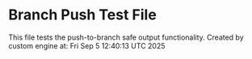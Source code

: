 # Branch Push Test File
This file tests the push-to-branch safe output functionality.
Created by custom engine at: Fri Sep  5 12:40:13 UTC 2025
